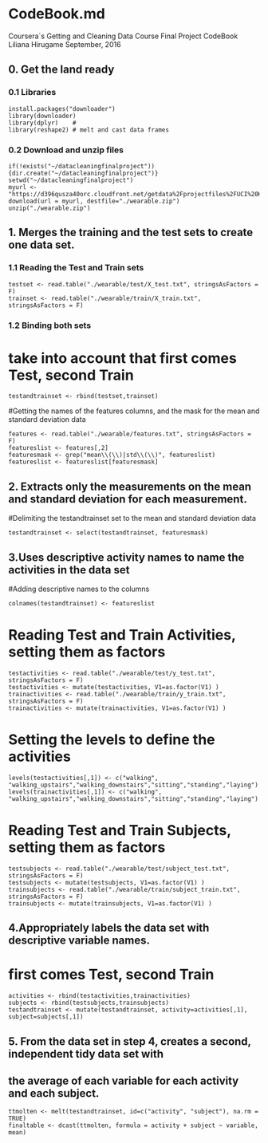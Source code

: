 # CodeBook.md
Coursera´s Getting and Cleaning Data Course 
Final Project CodeBook
Liliana Hirugame
September, 2016


## 0. Get the land ready
### 0.1 Libraries
```
install.packages("downloader")
library(downloader)
library(dplyr)    #
library(reshape2) # melt and cast data frames
```
### 0.2 Download and unzip files
```
if(!exists("~/datacleaningfinalproject")){dir.create("~/datacleaningfinalproject")}
setwd("~/datacleaningfinalproject")
myurl <- "https://d396qusza40orc.cloudfront.net/getdata%2Fprojectfiles%2FUCI%20HAR%20Dataset.zip"
download(url = myurl, destfile="./wearable.zip")
unzip("./wearable.zip")
```

## 1. Merges the training and the test sets to create one data set.

### 1.1 Reading the Test and Train sets
```
testset <- read.table("./wearable/test/X_test.txt", stringsAsFactors = F)
trainset <- read.table("./wearable/train/X_train.txt", stringsAsFactors = F)
```
### 1.2 Binding both sets
# take into account that first comes Test, second Train
```
testandtrainset <- rbind(testset,trainset)
```
#Getting the names of the features columns, and the mask for the mean and standard deviation data
```
features <- read.table("./wearable/features.txt", stringsAsFactors = F)
featureslist <- features[,2]
featuresmask <- grep("mean\\(\\)|std\\(\\)", featureslist)
featureslist <- featureslist[featuresmask]
```
## 2. Extracts only the measurements on the mean and standard deviation for each measurement.
#Delimiting the testandtrainset set to the mean and standard deviation data
```
testandtrainset <- select(testandtrainset, featuresmask)
```
## 3.Uses descriptive activity names to name the activities in the data set
#Adding descriptive names to the columns
```
colnames(testandtrainset) <- featureslist
```
# Reading Test and Train Activities, setting them as factors
```
testactivities <- read.table("./wearable/test/y_test.txt", stringsAsFactors = F)
testactivities <- mutate(testactivities, V1=as.factor(V1) )
trainactivities <- read.table("./wearable/train/y_train.txt", stringsAsFactors = F)
trainactivities <- mutate(trainactivities, V1=as.factor(V1) )
```
# Setting the levels  to define the activities
```
levels(testactivities[,1]) <- c("walking", "walking_upstairs","walking_downstairs","sitting","standing","laying")
levels(trainactivities[,1]) <- c("walking", "walking_upstairs","walking_downstairs","sitting","standing","laying")
```
# Reading Test and Train Subjects, setting them as factors
```
testsubjects <- read.table("./wearable/test/subject_test.txt", stringsAsFactors = F)
testsubjects <- mutate(testsubjects, V1=as.factor(V1) )
trainsubjects <- read.table("./wearable/train/subject_train.txt", stringsAsFactors = F)
trainsubjects <- mutate(trainsubjects, V1=as.factor(V1) )
```
## 4.Appropriately labels the data set with descriptive variable names.
# first comes Test, second Train
```
activities <- rbind(testactivities,trainactivities)
subjects <- rbind(testsubjects,trainsubjects)
testandtrainset <- mutate(testandtrainset, activity=activities[,1], subject=subjects[,1])
```
## 5. From the data set in step 4, creates a second, independent tidy data set with 
## the average of each variable for each activity and each subject.
```
ttmolten <- melt(testandtrainset, id=c("activity", "subject"), na.rm = TRUE)
finaltable <- dcast(ttmolten, formula = activity + subject ~ variable, mean)
```
